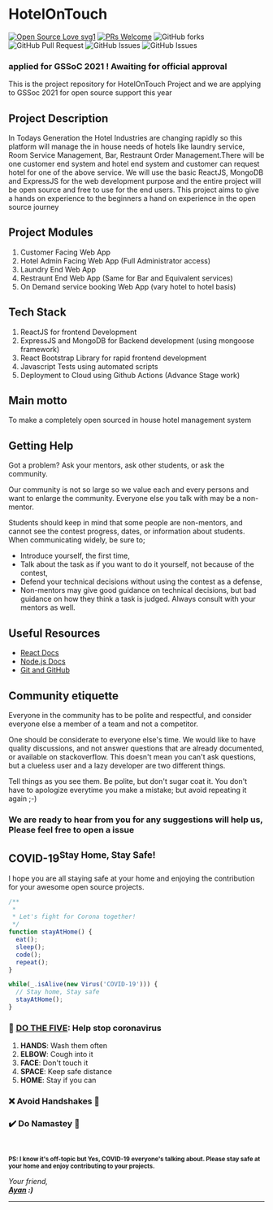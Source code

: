 # HotelOnTouch

<div align="centre">
 
[![Open Source Love svg1](https://badges.frapsoft.com/os/v1/open-source.svg?v=103)](https://github.com/ellerbrock/open-source-badges/)
[![PRs Welcome](https://img.shields.io/badge/PRs-welcome-brightgreen.svg?style=flat-square)](http://makeapullrequest.com)
![GitHub forks](https://img.shields.io/github/forks/ayan-biswas0412/gssoc2021-HotelOnTouch?label=Fork&style=social)
![GitHub Pull Request](https://img.shields.io/github/issues-raw/ayan-biswas0412/gssoc2021-HotelOnTouch)
![GitHub Issues](https://img.shields.io/github/issues-closed-raw/ayan-biswas0412/gssoc2021-HotelOnTouch)
![GitHub Issues](https://img.shields.io/bitbucket/pr-raw/ayan-biswas0412/gssoc2021-HotelOnTouch)

</div>

### applied for GSSoC 2021 ! Awaiting for official approval
This is the project repository for HotelOnTouch Project and we are applying to GSSoc 2021 for open source support this year

## Project Description

In Todays Generation the Hotel Industries are changing rapidly so this platform will manage the in house needs of hotels like laundry service, Room Service Management, Bar, Restraunt Order Management.There will be one customer end system and hotel end system and customer can request hotel for one of the above service.
We will use the basic ReactJS, MongoDB and ExpressJS for the web development purpose and the entire project will be open source and free to use for the end users.
This project aims to give a hands on experience to the beginners a hand on experience in the open source journey

## Project Modules

1. Customer Facing Web App
2. Hotel Admin Facing Web App (Full Administrator access)
3. Laundry End Web App
4. Restraunt End Web App (Same for Bar and Equivalent services)
5. On Demand service booking Web App (vary hotel to hotel basis)

## Tech Stack

1. ReactJS for frontend Development
2. ExpressJS and MongoDB for Backend development (using mongoose framework)
3. React Bootstrap Library for rapid frontend development
4. Javascript Tests using automated scripts
5. Deployment to Cloud using Github Actions (Advance Stage work)

## Main motto

To make a completely open sourced in house hotel management system

## Getting Help

Got a problem? Ask your mentors, ask other students, or ask the community.

Our community is not so large so we value each and every persons and want to enlarge the community. Everyone else
you talk with may be a non-mentor.

Students should keep in mind that some people are non-mentors,
and cannot see the contest progress, dates, or information
about students. When communicating widely, be sure to;

 - Introduce yourself, the first time,
 - Talk about the task as if you want to do it yourself, not
   because of the contest,
 - Defend your technical decisions without using the contest as
   a defense,
 - Non-mentors may give good guidance on technical decisions,
   but bad guidance on how they think a task is judged. Always
   consult with your mentors as well.

## Useful Resources

- [React Docs](https://reactjs.org/docs/getting-started.html)
- [Node.js Docs](https://nodejs.org/api/)
- [Git and GitHub](https://www.digitalocean.com/community/tutorials/how-to-use-git-a-reference-guide)


## Community etiquette

Everyone in the community has to be polite and respectful, and
consider everyone else a member of a team and not a competitor.

One should be considerate to everyone else's time. We would like
to have quality discussions, and not answer questions that are
already documented, or available on stackoverflow. This doesn't
mean you can't ask questions, but a clueless user and a lazy
developer are two different things.

Tell things as you see them. Be polite, but don't sugar coat it.
You don't have to apologize everytime you make a mistake; but
avoid repeating it again ;-)

### We are ready to hear from you for any suggestions will help us, Please feel free to open a issue

## COVID-19<sup>Stay Home, Stay Safe!</sup>

I hope you are all staying safe at your home and enjoying the contribution for your awesome open source projects.

```javascript
/**
 * 
 * Let's fight for Corona together!
 */
function stayAtHome() {
  eat();
  sleep();
  code();
  repeat();
}

while(_.isAlive(new Virus('COVID-19'))) {
  // Stay home, Stay safe
  stayAtHome();
}

```

### :wave: [DO THE FIVE](https://www.mohfw.gov.in/): Help stop coronavirus

1. **HANDS**: Wash them often
2. **ELBOW**: Cough into it
3. **FACE**: Don't touch it
4. **SPACE**: Keep safe distance
5. **HOME**: Stay if you can

### :x: Avoid Handshakes :handshake: 
### :heavy_check_mark: Do Namastey :pray:

<br>

<sup>**PS: I know it's off-topic but **Yes**, COVID-19 everyone's talking about. Please stay safe at your home and enjoy contributing to your projects.**</sup>


_Your friend,_ <br>
_**[Ayan](https://www.ayanbiswas.me) :)**_

---
